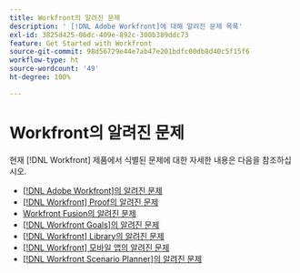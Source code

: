 ```yaml
---
title: Workfront의 알려진 문제
description: ' [!DNL Adobe Workfront]에 대해 알려진 문제 목록'
exl-id: 3825d425-06dc-409e-892c-300b389ddc73
feature: Get Started with Workfront
source-git-commit: 98d56729e44e7ab47e201bdfc00db8d40c5f15f6
workflow-type: ht
source-wordcount: '49'
ht-degree: 100%

---
```


# Workfront의 알려진 문제

현재 [!DNL Workfront] 제품에서 식별된 문제에 대한 자세한 내용은 다음을 참조하십시오.

* [ [!DNL Adobe Workfront]의 알려진 문제](newworkfrontexperience.md)
* [ [!DNL Workfront] Proof의 알려진 문제](workfrontproof.md)
* [Workfront Fusion의 알려진 문제](workfrontfusion.md)
* [ [!DNL Workfront Goals]의 알려진 문제](workfrontgoals.md)
* [ [!DNL Workfront] Library의 알려진 문제](workfrontlibrary.md)
* [ [!DNL Workfront] 모바일 앱의 알려진 문제](workfrontmobile.md)
* [ [!DNL Workfront Scenario Planner]의 알려진 문제](workfrontscenarioplanner.md)
